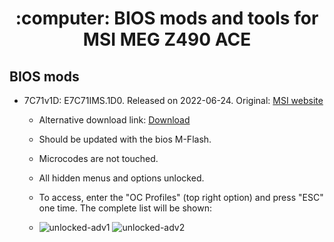 <h1 align="center" >:computer: BIOS mods and tools for MSI MEG Z490 ACE</h1>

## BIOS mods

- 7C71v1D: E7C71IMS.1D0. Released on 2022-06-24. Original: [MSI website](https://www.msi.com/Motherboard/MEG-Z490-ACE/support#bios)
  - Alternative download link: [Download](https://drive.google.com/file/d/1oSdViBX7fqi9u1SkWdkgrfOaaG0fqgp0/view?usp=sharing)
  - Should be updated with the bios M-Flash.
  - Microcodes are not touched.
  - All hidden menus and options unlocked.
  - To access, enter the "OC Profiles" (top right option) and press "ESC" one time. The complete list will be shown:

  - ![unlocked-adv1](https://user-images.githubusercontent.com/55766834/182792487-736f6676-e9ca-4224-955a-c1ea77466879.png) ![unlocked-adv2](https://user-images.githubusercontent.com/55766834/182792506-9f47303f-4d85-4a0f-93c4-5edc507c7118.png)
